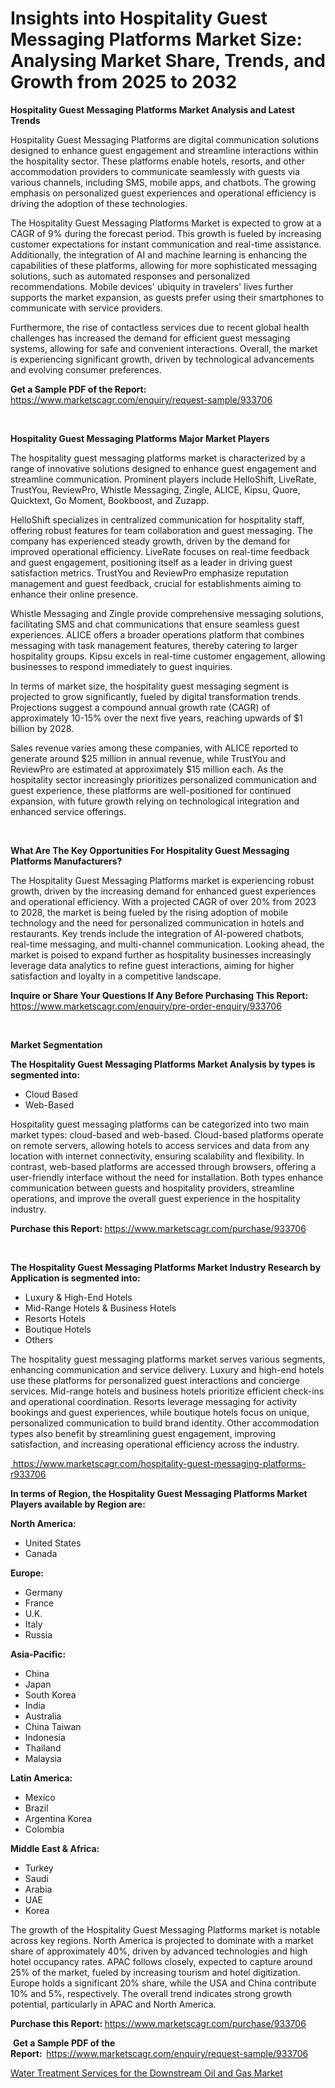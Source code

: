 <p><h1>Insights into Hospitality Guest Messaging Platforms Market Size: Analysing Market Share, Trends, and Growth from 2025 to 2032</h1></p><p><strong>Hospitality Guest Messaging Platforms Market Analysis and Latest Trends</strong></p>
<p><p>Hospitality Guest Messaging Platforms are digital communication solutions designed to enhance guest engagement and streamline interactions within the hospitality sector. These platforms enable hotels, resorts, and other accommodation providers to communicate seamlessly with guests via various channels, including SMS, mobile apps, and chatbots. The growing emphasis on personalized guest experiences and operational efficiency is driving the adoption of these technologies.</p><p>The Hospitality Guest Messaging Platforms Market is expected to grow at a CAGR of 9% during the forecast period. This growth is fueled by increasing customer expectations for instant communication and real-time assistance. Additionally, the integration of AI and machine learning is enhancing the capabilities of these platforms, allowing for more sophisticated messaging solutions, such as automated responses and personalized recommendations. Mobile devices' ubiquity in travelers' lives further supports the market expansion, as guests prefer using their smartphones to communicate with service providers.</p><p>Furthermore, the rise of contactless services due to recent global health challenges has increased the demand for efficient guest messaging systems, allowing for safe and convenient interactions. Overall, the market is experiencing significant growth, driven by technological advancements and evolving consumer preferences.</p></p>
<p><strong>Get a Sample PDF of the Report:&nbsp;</strong> <a href="https://www.marketscagr.com/enquiry/request-sample/933706?utm_campaign=2202&utm_medium=2&utm_source=Github&utm_content=ia&utm_term=07032025&utm_id=hospitality-guest-messaging-platforms">https://www.marketscagr.com/enquiry/request-sample/933706</a></p>
<p>&nbsp;</p>
<p><strong>Hospitality Guest Messaging Platforms Major Market Players</strong></p>
<p><p>The hospitality guest messaging platforms market is characterized by a range of innovative solutions designed to enhance guest engagement and streamline communication. Prominent players include HelloShift, LiveRate, TrustYou, ReviewPro, Whistle Messaging, Zingle, ALICE, Kipsu, Quore, Quicktext, Go Moment, Bookboost, and Zuzapp.</p><p>HelloShift specializes in centralized communication for hospitality staff, offering robust features for team collaboration and guest messaging. The company has experienced steady growth, driven by the demand for improved operational efficiency. LiveRate focuses on real-time feedback and guest engagement, positioning itself as a leader in driving guest satisfaction metrics. TrustYou and ReviewPro emphasize reputation management and guest feedback, crucial for establishments aiming to enhance their online presence.</p><p>Whistle Messaging and Zingle provide comprehensive messaging solutions, facilitating SMS and chat communications that ensure seamless guest experiences. ALICE offers a broader operations platform that combines messaging with task management features, thereby catering to larger hospitality groups. Kipsu excels in real-time customer engagement, allowing businesses to respond immediately to guest inquiries.</p><p>In terms of market size, the hospitality guest messaging segment is projected to grow significantly, fueled by digital transformation trends. Projections suggest a compound annual growth rate (CAGR) of approximately 10-15% over the next five years, reaching upwards of $1 billion by 2028.</p><p>Sales revenue varies among these companies, with ALICE reported to generate around $25 million in annual revenue, while TrustYou and ReviewPro are estimated at approximately $15 million each. As the hospitality sector increasingly prioritizes personalized communication and guest experience, these platforms are well-positioned for continued expansion, with future growth relying on technological integration and enhanced service offerings.</p></p>
<p>&nbsp;</p>
<p><strong>What Are The Key Opportunities For Hospitality Guest Messaging Platforms Manufacturers?</strong></p>
<p><p>The Hospitality Guest Messaging Platforms market is experiencing robust growth, driven by the increasing demand for enhanced guest experiences and operational efficiency. With a projected CAGR of over 20% from 2023 to 2028, the market is being fueled by the rising adoption of mobile technology and the need for personalized communication in hotels and restaurants. Key trends include the integration of AI-powered chatbots, real-time messaging, and multi-channel communication. Looking ahead, the market is poised to expand further as hospitality businesses increasingly leverage data analytics to refine guest interactions, aiming for higher satisfaction and loyalty in a competitive landscape.</p></p>
<p><strong>Inquire or Share Your Questions If Any Before Purchasing This Report:</strong> <a href="https://www.marketscagr.com/enquiry/pre-order-enquiry/933706?utm_campaign=2202&utm_medium=2&utm_source=Github&utm_content=ia&utm_term=07032025&utm_id=hospitality-guest-messaging-platforms">https://www.marketscagr.com/enquiry/pre-order-enquiry/933706</a></p>
<p>&nbsp;</p>
<p><strong>Market Segmentation</strong></p>
<p><strong>The Hospitality Guest Messaging Platforms Market Analysis by types is segmented into:</strong></p>
<p><ul><li>Cloud Based</li><li>Web-Based</li></ul></p>
<p><p>Hospitality guest messaging platforms can be categorized into two main market types: cloud-based and web-based. Cloud-based platforms operate on remote servers, allowing hotels to access services and data from any location with internet connectivity, ensuring scalability and flexibility. In contrast, web-based platforms are accessed through browsers, offering a user-friendly interface without the need for installation. Both types enhance communication between guests and hospitality providers, streamline operations, and improve the overall guest experience in the hospitality industry.</p></p>
<p><strong>Purchase this Report:&nbsp;</strong><a href="https://www.marketscagr.com/purchase/933706?utm_campaign=2202&utm_medium=2&utm_source=Github&utm_content=ia&utm_term=07032025&utm_id=hospitality-guest-messaging-platforms">https://www.marketscagr.com/purchase/933706</a></p>
<p>&nbsp;</p>
<p><strong>The Hospitality Guest Messaging Platforms Market Industry Research by Application is segmented into:</strong></p>
<p><ul><li>Luxury & High-End Hotels</li><li>Mid-Range Hotels & Business Hotels</li><li>Resorts Hotels</li><li>Boutique Hotels</li><li>Others</li></ul></p>
<p><p>The hospitality guest messaging platforms market serves various segments, enhancing communication and service delivery. Luxury and high-end hotels use these platforms for personalized guest interactions and concierge services. Mid-range hotels and business hotels prioritize efficient check-ins and operational coordination. Resorts leverage messaging for activity bookings and guest experiences, while boutique hotels focus on unique, personalized communication to build brand identity. Other accommodation types also benefit by streamlining guest engagement, improving satisfaction, and increasing operational efficiency across the industry.</p></p>
<p><a href="https://www.marketscagr.com/hospitality-guest-messaging-platforms-r933706?utm_campaign=2202&utm_medium=2&utm_source=Github&utm_content=ia&utm_term=07032025&utm_id=hospitality-guest-messaging-platforms">&nbsp;https://www.marketscagr.com/hospitality-guest-messaging-platforms-r933706</a></p>
<p><strong>In terms of Region, the Hospitality Guest Messaging Platforms Market Players available by Region are:</strong></p>
<p>
    <p> <strong> North America: </strong>
        <ul>
            <li>United States</li>
            <li>Canada</li>
        </ul>
        </p> 
    <p> <strong> Europe: </strong>
        <ul>
            <li>Germany</li>
            <li>France</li>
            <li>U.K.</li>
            <li>Italy</li>
            <li>Russia</li>
        </ul>
        </p> 
    <p> <strong> Asia-Pacific: </strong>
        <ul>
            <li>China</li>
            <li>Japan</li>
            <li>South Korea</li>
            <li>India</li>
            <li>Australia</li>
            <li>China Taiwan</li>
            <li>Indonesia</li>
            <li>Thailand</li>
            <li>Malaysia</li>
        </ul>
        </p> 
    <p> <strong> Latin America: </strong>
        <ul>
            <li>Mexico</li>
            <li>Brazil</li>
            <li>Argentina Korea</li>
            <li>Colombia</li>
        </ul>
        </p> 
    <p> <strong> Middle East & Africa: </strong>
        <ul>
            <li>Turkey</li>
            <li>Saudi</li>
            <li>Arabia</li>
            <li>UAE</li>
            <li>Korea</li>
        </ul>
    </p>
    </p>
<p><p>The growth of the Hospitality Guest Messaging Platforms market is notable across key regions. North America is projected to dominate with a market share of approximately 40%, driven by advanced technologies and high hotel occupancy rates. APAC follows closely, expected to capture around 25% of the market, fueled by increasing tourism and hotel digitization. Europe holds a significant 20% share, while the USA and China contribute 10% and 5%, respectively. The overall trend indicates strong growth potential, particularly in APAC and North America.</p></p>
<p><strong>Purchase this Report: </strong><a href="https://www.marketscagr.com/purchase/933706?utm_campaign=2202&utm_medium=2&utm_source=Github&utm_content=ia&utm_term=07032025&utm_id=hospitality-guest-messaging-platforms">https://www.marketscagr.com/purchase/933706</a></p>
<p>&nbsp;<strong>Get a Sample PDF of the Report:&nbsp;&nbsp;</strong><a href="https://www.marketscagr.com/enquiry/request-sample/933706?utm_campaign=2202&utm_medium=2&utm_source=Github&utm_content=ia&utm_term=07032025&utm_id=hospitality-guest-messaging-platforms">https://www.marketscagr.com/enquiry/request-sample/933706</a></p>
<p><strong></strong></p>
<p><p><a href="https://github.com/XavierTyler76/Market-Research-Report-List-1/blob/main/water-treatment-services-for-the-downstream-oil-and-gas-market.md?utm_campaign=2202&utm_medium=2&utm_source=Github&utm_content=ia&utm_term=07032025&utm_id=hospitality-guest-messaging-platforms">Water Treatment Services for the Downstream Oil and Gas Market</a></p></p>